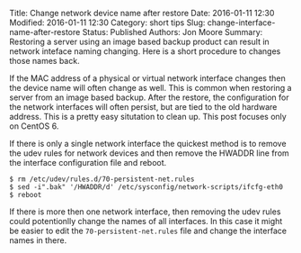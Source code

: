 Title: Change network device name after restore
Date: 2016-01-11 12:30
Modified: 2016-01-11 12:30
Category: short tips
Slug: change-interface-name-after-restore
Status: Published
Authors: Jon Moore
Summary: Restoring a server using an image based backup product can result in network inteface naming changing.  Here is a short procedure to changes those names back.

If the MAC address of a physical or virtual network interface changes then the device name will often change as well. This is common when restoring a server from an image based backup.  After the restore, the configuration for the network interfaces will often persist, but are tied to the old hardware address.  This is a pretty easy situtation to clean up.  This post focuses only on CentOS 6.

If there is only a single network interface the quickest method is to remove the udev rules for network devices and then remove the HWADDR line from the interface configuration file and reboot.

    $ rm /etc/udev/rules.d/70-persistent-net.rules
    $ sed -i".bak" '/HWADDR/d' /etc/sysconfig/network-scripts/ifcfg-eth0
    $ reboot
    
If there is more then one network interface, then removing the udev rules could potentionlly change the names of all interfaces.  In this case it might be easier to edit the `70-persistent-net.rules` file and change the interface names in there.
